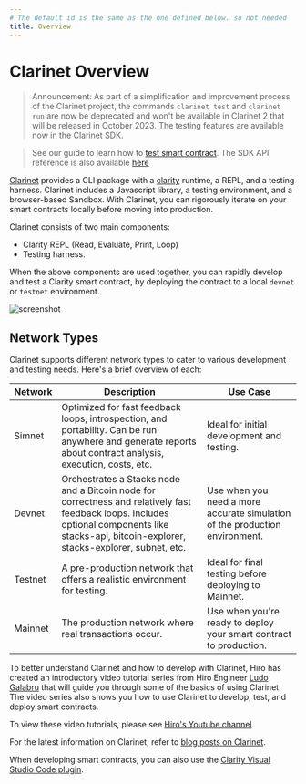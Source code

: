 ```yaml
---
# The default id is the same as the one defined below. so not needed
title: Overview
---
```


# Clarinet Overview

> Announcement: As part of a simplification and improvement process of the Clarinet project, the commands `clarinet test` and `clarinet run` are now be deprecated and won't be available in Clarinet 2 that will be released in October 2023.
> The testing features are available now in the Clarinet SDK.

<!-- See the [Clarinet SDK announcement on our blog](link to come). -->

> See our guide to learn how to [test smart contract](./feature-guides/test-contract-with-clarinet-sdk.md). The SDK API reference is also available [here](./feature-guides/clarinet-js-sdk.md)

[Clarinet](https://www.hiro.so/clarinet) provides a CLI package with a [clarity](https://clarity-lang.org/) runtime, a REPL, and a testing harness. Clarinet includes a Javascript library, a testing environment, and a browser-based Sandbox. With Clarinet, you can rigorously iterate on your smart contracts locally before moving into production.

Clarinet consists of two main components:

- Clarity REPL (Read, Evaluate, Print, Loop)
- Testing harness.

When the above components are used together, you can rapidly develop and test a Clarity smart contract, by deploying the contract to a local `devnet` or `testnet` environment.

![screenshot](images/demo.gif)

## Network Types

Clarinet supports different network types to cater to various development and testing needs. Here's a brief overview of each:

| Network | Description                                                                                                                                                                                     | Use Case                                                                    |
| ------- | ----------------------------------------------------------------------------------------------------------------------------------------------------------------------------------------------- | --------------------------------------------------------------------------- |
| Simnet  | Optimized for fast feedback loops, introspection, and portability. Can be run anywhere and generate reports about contract analysis, execution, costs, etc.                                     | Ideal for initial development and testing.                                  |
| Devnet  | Orchestrates a Stacks node and a Bitcoin node for correctness and relatively fast feedback loops. Includes optional components like stacks-api, bitcoin-explorer, stacks-explorer, subnet, etc. | Use when you need a more accurate simulation of the production environment. |
| Testnet | A pre-production network that offers a realistic environment for testing.                                                                                                                       | Ideal for final testing before deploying to Mainnet.                        |
| Mainnet | The production network where real transactions occur.                                                                                                                                           | Use when you're ready to deploy your smart contract to production.          |

To better understand Clarinet and how to develop with Clarinet, Hiro has created an introductory video tutorial series from Hiro Engineer [Ludo Galabru](https://twitter.com/ludovic?lang=en) that will guide you through some of the basics of using Clarinet. The video series also shows you how to use Clarinet to develop, test, and deploy smart contracts.

To view these video tutorials, please see [Hiro's Youtube channel](https://www.youtube.com/playlist?list=PL5Ujm489LoJaAz9kUJm8lYUWdGJ2AnQTb).

For the latest information on Clarinet, refer to [blog posts on Clarinet](https://www.hiro.so/search?query=Clarinet).

When developing smart contracts, you can also use the [Clarity Visual Studio Code plugin](https://marketplace.visualstudio.com/items?itemName=HiroSystems.clarity-lsp).
